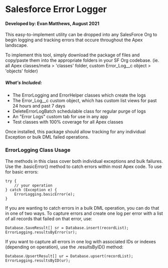 # Salesforce Error Logger

#### Developed by: Evan Matthews, August 2021

This easy-to-implement utility can be dropped into any SalesForce Org to begin
logging and tracking errors that occure throughout the Apex landscape.

To implement this tool, simply download the package of files and copy/paste them into
the appropriate folders in your SF Org codebase. (ie. all Apex classes/meta > 'classes' folder, custom Error_Log\_\_c object > 'objects' folder)

##### What's Included:

- The ErrorLogging and ErrorHelper classes which create the logs
- The Error_Log\_\_c custom object, which has custom list views for past 24 hours and past 7 days
- DeleteErrorLogBatch schedulable class for regular purge of logs
- An "Error Logs" custom tab for use in any app
- Test classes with 100% coverage for all Apex classes

Once installed, this package should allow tracking for any individual Exception or bulk DML failed operations.

### ErrorLogging Class Usage

The methods in this class cover both individual exceptions and bulk failures. Use the .basicError()
method to catch errors within most Apex code. To use for basic errors:

```
try {
    // your operation
} catch (Exception e) {
    ErrorLogging.basicError(e);
}
```

If you are wanting to catch errors in a bulk DML operation, you can do that in one of two ways. To
capture errors and create one log per error with a list of all records that failed on that error, use:

```
Database.SaveResult[] sr = Database.insert(recordList);
ErrorLogging.resultsByError(sr);
```

If you want to capture all errors in one log with associated IDs or indexes (depending on operation),
use the .resultsByID() method:

```
Database.UpsertResult[] ur = Database.upsert(recordList);
ErrorLogging.resultsByID(ur);
```

